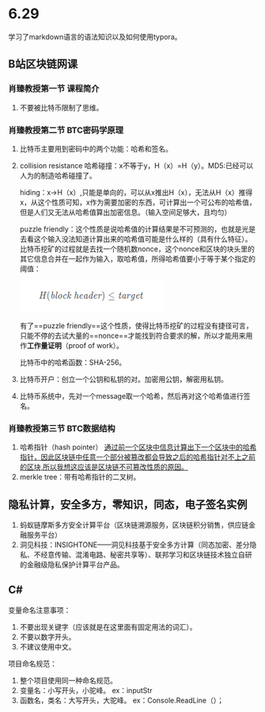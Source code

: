 # 6.29

学习了markdown语言的语法知识以及如何使用typora。

## **B站区块链网课**

### **肖臻教授第一节 课程简介**

1. 不要被比特币限制了思维。

### **肖臻教授第二节 BTC密码学原理**

1. 比特币主要用到密码中的两个功能：哈希和签名。

2. collision resistance 哈希碰撞：x不等于y，H（x）=H（y）。MD5:已经可以人为的制造哈希碰撞了。

   hiding：x->H（x）,只能是单向的，可以从x推出H（x），无法从H（x）推得x，从这个性质可知，x作为需要加密的东西，可计算出一个可公布的哈希值，但是人们又无法从哈希值算出加密信息。（输入空间足够大，且均匀）

   puzzle friendly：这个性质是说哈希值的计算结果是不可预测的，也就是光是去看这个输入没法知道计算出来的哈希值可能是什么样的（具有什么特征）。比特币挖矿的过程就是去找一个随机数nonce，这个nonce和区块的块头里的其它信息合并在一起作为输入，取哈希值，所得哈希值要小于等于某个指定的阈值： 

   ![image-20210630102744242](../assets/6.29/image-20210630102744242.png)

   有了==puzzle friendly==这个性质，使得比特币挖矿的过程没有捷径可言，只能不停的去试大量的==nonce==才能找到符合要求的解，所以才能用来用作**工作量证明**（proof of work）。

   比特币中的哈希函数：SHA-256。

3. 比特币开户：创立一个公钥和私钥的对。加密用公钥，解密用私钥。

4. 比特币系统中，先对一个message取一个哈希，然后再对这个哈希值进行签名。

### **肖臻教授第三节 BTC数据结构**

1. 哈希指针（hash pointer） <u>通过前一个区块中信息计算出下一个区块中的哈希指针，因此区块链中任意一个部分被篡改都会导致之后的哈希指针对不上之前的区块,所以我想这应该是区块链不可篡改性质的原因。</u>
2. merkle tree：带有哈希指针的二叉树。





## **隐私计算，安全多方，零知识，同态，电子签名实例**



1. 蚂蚁链摩斯多方安全计算平台（区块链溯源服务，区块链积分销售，供应链金融服务平台）
2. 洞见科技：INSIGHTONE——洞见科技基于安全多方计算（同态加密、差分隐私、不经意传输、混淆电路、秘密共享等）、联邦学习和区块链技术独立自研的金融级隐私保护计算平台产品。



## C#

变量命名注意事项：

1. 不要出现关键字（应该就是在这里面有固定用法的词汇）。
2. 不要以数字开头。
3. 不建议使用中文。

项目命名规范：

1. 整个项目使用同一种命名规范。
2. 变量名：小写开头，小驼峰。    ex：inputStr
3. 函数名，类名：大写开头，大驼峰。   ex：Console.ReadLine（）；

